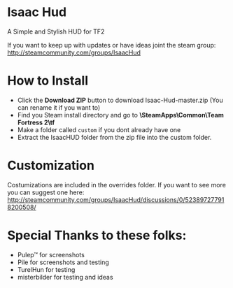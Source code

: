 # Isaac Hud

A Simple and Stylish HUD for TF2

If you want to keep up with updates or have ideas joint the steam group:
http://steamcommunity.com/groups/IsaacHud

# How to Install

* Click the **Download ZIP** button to download Isaac-Hud-master.zip (You can rename it if you want to)
* Find you Steam install directory and go to **\SteamApps\Common\Team Fortress 2\tf**
* Make a folder called `custom` if you dont already have one
* Extract the IsaacHUD folder from the zip file into the custom folder.

# Customization

Costumizations are included in the overrides folder. If you want to see more you can suggest one here:
http://steamcommunity.com/groups/IsaacHud/discussions/0/523897277918200508/

# Special Thanks to these folks:

* Pulep™ for screenshots
* Pile for screenshots and testing
* TurelHun for testing
* misterbilder for testing and ideas
